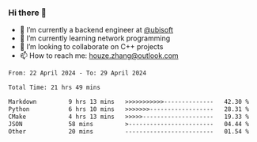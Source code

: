 ### Hi there 👋
- 🔭 I’m currently a backend engineer at [@ubisoft](https://github.com/ubisoft)
- 🌱 I’m currently learning network programming
- 👯 I’m looking to collaborate on C++ projects
- 📫 How to reach me: houze.zhang@outlook.com

<!--START_SECTION:waka-->

```txt
From: 22 April 2024 - To: 29 April 2024

Total Time: 21 hrs 49 mins

Markdown         9 hrs 13 mins   >>>>>>>>>>>--------------   42.30 %
Python           6 hrs 10 mins   >>>>>>>------------------   28.31 %
CMake            4 hrs 13 mins   >>>>>--------------------   19.33 %
JSON             58 mins         >------------------------   04.44 %
Other            20 mins         -------------------------   01.54 %
```

<!--END_SECTION:waka-->
